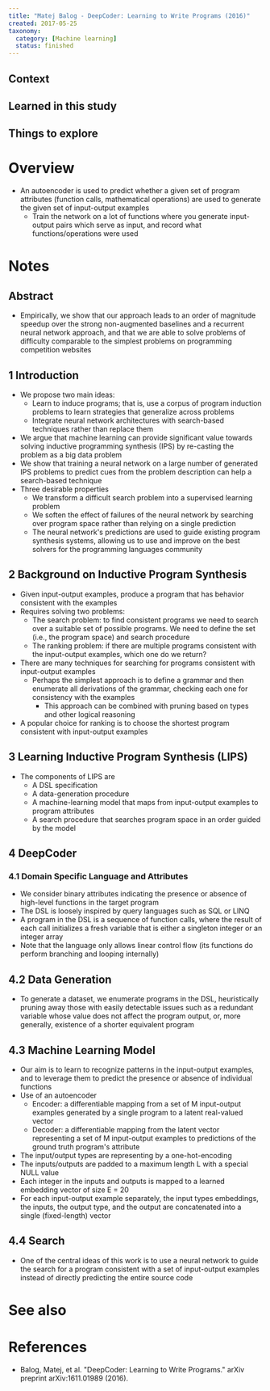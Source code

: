 ```yaml
---
title: "Matej Balog - DeepCoder: Learning to Write Programs (2016)"
created: 2017-05-25
taxonomy:
  category: [Machine learning]
  status: finished
---
```


## Context

## Learned in this study

## Things to explore

# Overview
* An autoencoder is used to predict whether a given set of program attributes (function calls, mathematical operations) are used to generate the given set of input-output examples
	* Train the network on a lot of functions where you generate input-output pairs which serve as input, and record what functions/operations were used

# Notes
## Abstract
* Empirically, we show that our approach leads to an order of magnitude speedup over the strong non-augmented baselines and a recurrent neural network approach, and that we are able to solve problems of difficulty comparable to the simplest problems on programming competition websites

## 1 Introduction
* We propose two main ideas:
	* Learn to induce programs; that is, use a corpus of program induction problems to learn strategies that generalize across problems
	* Integrate neural network architectures with search-based techniques rather than replace them
* We argue that machine learning can provide significant value towards solving inductive programming synthesis (IPS) by re-casting the problem as a big data problem
* We show that training a neural network on a large number of generated IPS problems to predict cues from the problem description can help a search-based technique
* Three desirable properties
	* We transform a difficult search problem into a supervised learning problem
	* We soften the effect of failures of the neural network by searching over program space rather than relying on a single prediction
	* The neural network's predictions are used to guide existing program synthesis systems, allowing us to use and improve on the best solvers for the programming languages community

## 2 Background on Inductive Program Synthesis
* Given input-output examples, produce a program that has behavior consistent with the examples
* Requires solving two problems:
	* The search problem: to find consistent programs we need to search over a suitable set of possible programs. We need to define the set (i.e., the program space) and search procedure
	* The ranking problem: if there are multiple programs consistent with the input-output examples, which one do we return?
* There are many techniques for searching for programs consistent with input-output examples
	* Perhaps the simplest approach is to define a grammar and then enumerate all derivations of the grammar, checking each one for consistency with the examples
		* This approach can be combined with pruning based on types and other logical reasoning
* A popular choice for ranking is to choose the shortest program consistent with input-output examples

## 3 Learning Inductive Program Synthesis (LIPS)
* The components of LIPS are
	* A DSL specification
	* A data-generation procedure
	* A machine-learning model that maps from input-output examples to program attributes
	* A search procedure that searches program space in an order guided by the model

## 4 DeepCoder
### 4.1 Domain Specific Language and Attributes
* We consider binary attributes indicating the presence or absence of high-level functions in the target program
* The DSL is loosely inspired by query languages such as SQL or LINQ
* A program in the DSL is a sequence of function calls, where the result of each call initializes a fresh variable that is either a singleton integer or an integer array
* Note that the language only allows linear control flow (its functions do perform branching and looping internally)

## 4.2 Data Generation
* To generate a dataset, we enumerate programs in the DSL, heuristically pruning away those with easily detectable issues such as a redundant variable whose value does not affect the program output, or, more generally, existence of a shorter equivalent program

## 4.3 Machine Learning Model
* Our aim is to learn to recognize patterns in the input-output examples, and to leverage them to predict the presence or absence of individual functions
* Use of an autoencoder
	* Encoder: a differentiable mapping from a set of M input-output examples generated by a single program to a latent real-valued vector
	* Decoder: a differentiable mapping from the latent vector representing a set of M input-output examples to predictions of the ground truth program's attribute
* The input/output types are representing by a one-hot-encoding
* The inputs/outputs are padded to a maximum length L with a special NULL value
* Each integer in the inputs and outputs is mapped to a learned embedding vector of size E = 20
* For each input-output example separately, the input types embeddings, the inputs, the output type, and the output are concatenated into a single (fixed-length) vector

## 4.4 Search
* One of the central ideas of this work is to use a neural network to guide the search for a program consistent with a set of input-output examples instead of directly predicting the entire source code

# See also

# References
* Balog, Matej, et al. "DeepCoder: Learning to Write Programs." arXiv preprint arXiv:1611.01989 (2016).
